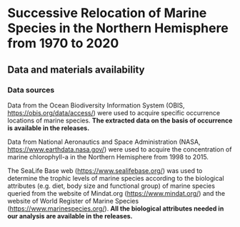 # Successive Relocation of Marine Species in the Northern Hemisphere from 1970 to 2020
## Data and materials availability
### Data sources
Data from the Ocean Biodiversity Information System (OBIS, https://obis.org/data/access/) were used to acquire specific occurrence locations of marine species. **The extracted data on the basis of occurrence is available in the releases.**

Data from National Aeronautics and Space Administration (NASA, https://www.earthdata.nasa.gov/) were used to acquire the concentration of marine chlorophyll-a in the Northern Hemisphere from 1998 to 2015.

The SeaLife Base web (https://www.sealifebase.org/) was used to determine the trophic levels of marine species according to the biological attributes (e.g. diet, body size and functional group) of marine species queried from the website of Mindat.org (https://www.mindat.org/) and the website of World Register of Marine Species (https://www.marinespecies.org/). **All the biological attributes needed in our analysis are available in the releases.**
